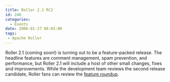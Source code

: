 ```yaml
---
title: Roller 2.1 RC2
id: 246
categories:
  - Events
date: 2006-01-27 06:03:00
tags:
 - Apache Roller
---
```


Roller 2.1 (coming soon!) is turning out to be a feature-packed release. The headline features are comment management, spam prevention, and performance, but Roller 2.1 will include a host of other small changes, fixes and improvements. While the development team reviews the second release candidate, Roller fans can review the [feature roundup](http://rollerweblogger.org/wiki/Wiki.jsp?page=Roller_2.1_WhatsNew).